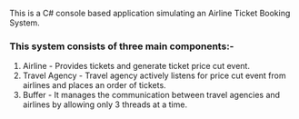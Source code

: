 This is a C# console based application simulating an Airline Ticket Booking System.

### This system consists of three main components:-
1. Airline - Provides tickets and generate ticket price cut event.
2. Travel Agency - Travel agency actively listens for price cut event from airlines and places an order of tickets.
3. Buffer - It manages the communication between travel agencies and airlines by allowing only 3 threads at a time.

